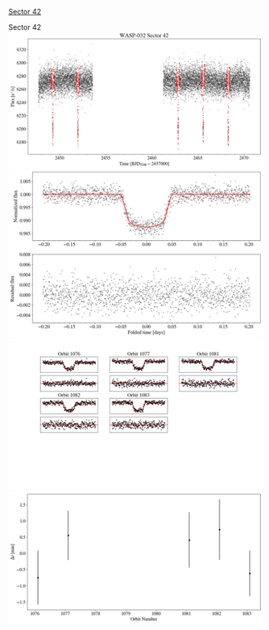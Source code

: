 [Sector 42](#sector42)

<a name = "sector42"></a>
Sector 42
![alt text](/tt/WASP-032_Sector_42/WASP-032_Sector_42_a_TimeSeries.png)
![alt text](/tt/WASP-032_Sector_42/WASP-032_Sector_42_b_FoldedLightCurve.png)
![alt text](/tt/WASP-032_Sector_42/WASP-032_Sector_42_b_IndividualTransitsWithFit.png)
![alt text](/tt/WASP-032_Sector_42/WASP-032_Sector_42_c_TimingResiduals.png)

